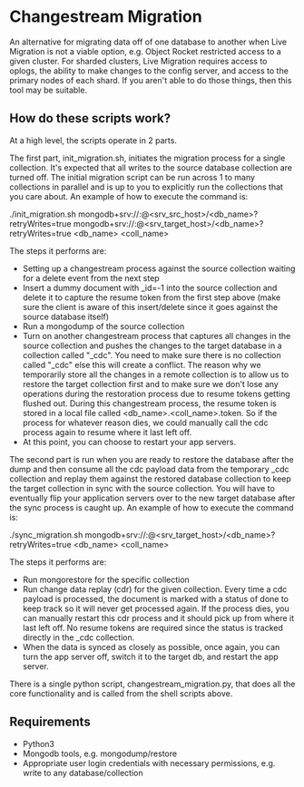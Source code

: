 # Changestream Migration
An alternative for migrating data off of one database to another when Live Migration is not a viable option, e.g. Object Rocket restricted access to a given cluster. For sharded clusters, Live Migration requires access to oplogs, the ability to make changes to the config server, and access to the primary nodes of each shard. If you aren't able to do those things, then this tool may be suitable.

## How do these scripts work?
At a high level, the scripts operate in 2 parts. 

The first part, init_migration.sh, initiates the migration process for a single collection. It's expected that all writes to the source database collection are turned off. The initial migration script can be run across 1 to many collections in parallel and is up to you to explicitly run the collections that you care about. An example of how to execute the command is:

./init_migration.sh mongodb+srv://<username>:<password>@<srv_src_host>/<db_name>?retryWrites=true mongodb+srv://<username>:<password>@<srv_target_host>/<db_name>?retryWrites=true <db_name> <coll_name>

The steps it performs are:
- Setting up a changestream process against the source collection waiting for a delete event from the next step
- Insert a dummy document with _id=-1 into the source collection and delete it to capture the resume token from the first step above (make sure the client is aware of this insert/delete since it goes against the source database itself)
- Run a mongodump of the source collection
- Turn on another changestream process that captures all changes in the source collection and pushes the changes to the target database in a collection called "_cdc". You need to make sure there is no collection called "_cdc" else this will create a conflict. The reason why we temporarily store all the changes in a remote collection is to allow us to restore the target collection first and to make sure we don't lose any operations during the restoration process due to resume tokens getting flushed out. During this changestream process, the resume token is stored in a local file called <db_name>.<coll_name>.token. So if the process for whatever reason dies, we could manually call the cdc process again to resume where it last left off.
- At this point, you can choose to restart your app servers.

The second part is run when you are ready to restore the database after the dump and then consume all the cdc payload data from the temporary _cdc collection and replay them against the restored database collection to keep the target collection in sync with the source collection. You will have to eventually flip your application servers over to the new target database after the sync process is caught up. An example of how to execute the command is:

./sync_migration.sh mongodb+srv://<username>:<password>@<srv_target_host>/<db_name>?retryWrites=true <db_name> <coll_name>

The steps it performs are:
- Run mongorestore for the specific collection
- Run change data replay (cdr) for the given collection. Every time a cdc payload is processed, the document is marked with a status of done to keep track so it will never get processed again. If the process dies, you can manually restart this cdr process and it should pick up from where it last left off. No resume tokens are required since the status is tracked directly in the _cdc collection.
- When the data is synced as closely as possible, once again, you can turn the app server off, switch it to the target db, and restart the app server.

There is a single python script, changestream_migration.py, that does all the core functionality and is called from the shell scripts above.

## Requirements
- Python3
- Mongodb tools, e.g. mongodump/restore
- Appropriate user login credentials with necessary permissions, e.g. write to any database/collection
